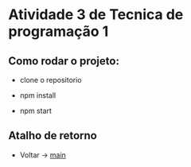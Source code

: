 # Atividade 3 de Tecnica de programação 1

## Como rodar o projeto:

- clone o repositorio

- npm install

- npm start

## Atalho de retorno

- Voltar -> [main](https://github.com/Jonatas-Dallo/Atv-Tecnica-De-Programa-o)  <br>
